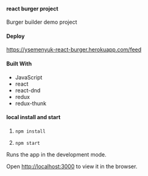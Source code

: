 #### react burger project

Burger builder demo project

#### Deploy

https://ysemenyuk-react-burger.herokuapp.com/feed

#### Built With

- JavaScript
- react
- react-dnd
- redux
- redux-thunk

#### local install and start

1. `npm install`

2. `npm start`

Runs the app in the development mode.

Open [http://localhost:3000](http://localhost:3000) to view it in the browser.
